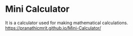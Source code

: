 # Mini Calculator
 It is a calculator used for making mathematical calculations.
  https://pranathicmrit.github.io/Mini-Calculator/
